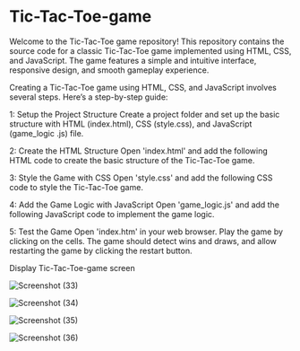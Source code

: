 # Tic-Tac-Toe-game
Welcome to the  Tic-Tac-Toe game repository! This repository contains the source code for a classic Tic-Tac-Toe game implemented using HTML, CSS, and JavaScript. 
The game features a simple and intuitive interface, responsive design, and smooth gameplay experience.

Creating a Tic-Tac-Toe game using HTML, CSS, and JavaScript involves several steps. Here’s a step-by-step guide:

1: Setup the Project Structure
Create a project folder and set up the basic structure with HTML (index.html), CSS (style.css), and JavaScript (game_logic .js) file.

2: Create the HTML Structure
Open 'index.html' and add the following HTML code to create the basic structure of the Tic-Tac-Toe game.

3: Style the Game with CSS
Open 'style.css' and add the following CSS code to style the Tic-Tac-Toe game.

4: Add the Game Logic with JavaScript
Open 'game_logic.js' and add the following JavaScript code to implement the game logic.

5: Test the Game
Open 'index.htm' in your web browser.
Play the game by clicking on the cells.
The game should detect wins and draws, and allow restarting the game by clicking the restart button.

Display Tic-Tac-Toe-game screen

![Screenshot (33)](https://github.com/RishitaModi/-Tic-Tac-Toe-game/assets/149221459/79b3e580-757f-49ef-b964-5d4724b2d2f9)

![Screenshot (34)](https://github.com/RishitaModi/-Tic-Tac-Toe-game/assets/149221459/b0c86e5b-257c-4dc1-986b-70bc05b1ab84)

![Screenshot (35)](https://github.com/RishitaModi/-Tic-Tac-Toe-game/assets/149221459/aed0ada0-171a-4915-91c9-16279bf6fe14)

![Screenshot (36)](https://github.com/RishitaModi/-Tic-Tac-Toe-game/assets/149221459/ebaa943c-a07f-4c7c-97f9-2aa981a31e81)





